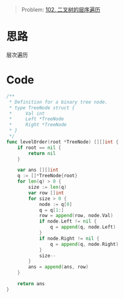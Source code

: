 > Problem: [102. 二叉树的层序遍历](https://leetcode.cn/problems/binary-tree-level-order-traversal/description/)

# 思路
层次遍历


# Code
```go
/**
 * Definition for a binary tree node.
 * type TreeNode struct {
 *     Val int
 *     Left *TreeNode
 *     Right *TreeNode
 * }
 */
func levelOrder(root *TreeNode) [][]int {
	if root == nil {
		return nil
	}

	var ans [][]int
	q := []*TreeNode{root}
	for len(q) > 0 {
		size := len(q)
		var row []int
		for size > 0 {
			node := q[0]
			q = q[1:]
			row = append(row, node.Val)
			if node.Left != nil {
				q = append(q, node.Left)
			}
			if node.Right != nil {
				q = append(q, node.Right)
			}
			size--
		}
		ans = append(ans, row)
	}

	return ans
}
```
  
